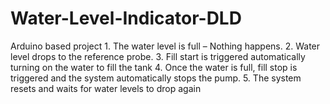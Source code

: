 # Water-Level-Indicator-DLD
Arduino based project 1. The water level is full – Nothing happens. 2. Water level drops to the reference probe. 3. Fill start is triggered automatically turning on the water to fill the tank 4. Once the water is full, fill stop is triggered and the system automatically stops the pump. 5. The system resets and waits for water levels to drop again
